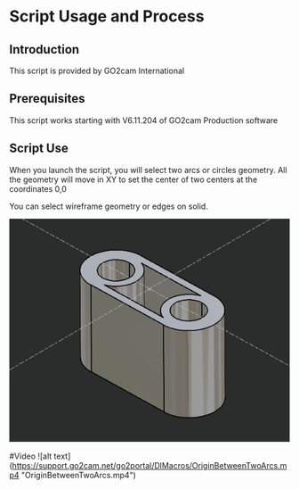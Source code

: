 # Script Usage and Process

## Introduction
This script is provided by GO2cam International

## Prerequisites
This script works starting with V6.11.204 of GO2cam Production software

## Script Use
When you launch the script, you will select two arcs or circles geometry.
All the geometry will move in XY to set the center of two centers at the coordinates 0,0

You can select wireframe geometry or edges on solid.

![alt text](OriginBetweenTwoArcs.png "screenshot1")

#Video
![alt text] (https://support.go2cam.net/go2portal/DlMacros/OriginBetweenTwoArcs.mp4 "OriginBetweenTwoArcs.mp4")